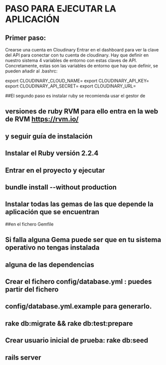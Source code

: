# PASO PARA EJECUTAR LA APLICACIÓN


## Primer paso:
 Crearse una cuenta en Cloudinary 
 Entrar en el dashboard para ver la clave del API para conectar con tu cuenta de cloudinary. 
 Hay que definir en nuestro sistema 4 variables de entorno con estas claves de API. Concretamente, 
 estas son las variables de entorno que hay que definir, se pueden añadir al .bashrc:

 export CLOUDINARY_CLOUD_NAME= <Cloud name>
 export CLOUDINARY_API_KEY=<API Key>
 export CLOUDINARY_API_SECRET=<API Secret>
 export CLOUDINARY_URL=<Cloudinary URL>

##El segundo paso es instalar ruby se recomienda usar el gestor de 
## versiones de ruby RVM para ello entra en la web de RVM https://rvm.io/
## y seguir guía de instalación
 
## Instalar el Ruby versión 2.2.4

## Entrar en el proyecto y ejecutar

## bundle install --without production

## Instalar todas las gemas de las que depende la aplicación que se encuentran
##en el fichero Gemfile

## Si falla alguna Gema puede ser que en tu sistema operativo no tengas instalada
## alguna de las dependencias

## Crear el fichero config/database.yml : puedes partir del fichero 
## config/database.yml.example para generarlo.

## rake db:migrate && rake db:test:prepare

## Crear usuario inicial de prueba: rake db:seed

## rails server

 